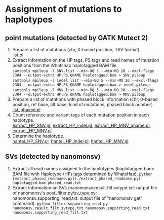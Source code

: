 # Assignment of mutations to haplotypes
## point mutations (detected by GATK Mutect 2)
1. Prepare a list of mutations (chr, 0-based position; TSV format).  
[list.pl](./list.pl)  
2. Extract information on the HP tags, PS tags and read names of mutation positions from the Whatshap haplotagged BAM file.  
`samtools mpileup -l SNV.list --min-BQ 5 --min-MQ 20 --excl-flags 2304 --output-extra HP,PS,QNAME haplotagged.bam > SNV.pileup`  
`samtools mpileup -l indel.list --min-BQ 5 --min-MQ 20 --excl-flags 2304 --output-extra HP,PS,QNAME haplotagged.bam > indel.pileup`  
`samtools mpileup -l MNV.list --min-BQ 5 --min-MQ 20 --excl-flags 2304 --output-extra HP,PS,QNAME haplotagged.bam > MNV.pileup`  
4. Prepare a list of mutations with phased block information (chr, 0-based position, ref base, alt base, kind of mutations, phased block number).  
[list_phased.pl](./list_phased.pl)  
5. Count reference and variant tags of each mutation position in each haplotype.  
[extract_HP_SNV.pl](./extract_HP_SNV.pl), [extract_HP_indel.pl](./extract_HP_indel.pl), [extract_HP_MNV_qname.pl](./extract_HP_MNV_qname.pl), [extract_HP_MNV.pl](./extract_HP_MNV.pl)  
6. Determine the haplotype.  
[hantei_HP_SNV.pl](./hantei_HP_SNV.pl), [hantei_HP_indel.pl](./hantei_HP_indel.pl), [hantei_HP_MNV.pl](./hantei_HP_MNV.pl)  

## SVs (detected by nanomonsv)
1. Extract all read names assigned to the haplotypes (haplotagged.bam: BAM file with Haplotype (HP) tags determined by WhatsHap).
`python [extract_phased_readname.py](./extract_phased_readname.py) haplotagged.bam phased_read.txt`
2. Extract information on SVs (nanomonsv.result.filt.svtype.txt: output file of nanomonsv's post_filter.py/sv_type.py; nanomonsv.supporting_read.txt: output file of "nanomonsv get" command).
`python filter_supporting_read.py nanomonsv.result.filt.svtype.txt nanomonsv.supporting_read.txt nanomonsv.supporting_read_filt.txt`  
